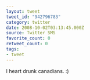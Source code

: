 ```yaml
---
layout: tweet
tweet_id: "942796783"
category: twitter
date: 2008-10-02T03:13:45.000Z
source: Twitter SMS
favorite_count: 0
retweet_count: 0
tags:
- tweet
---
```


I heart drunk canadians. :)
